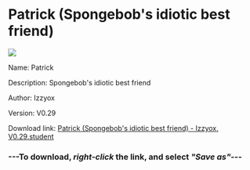# Patrick (Spongebob's idiotic best friend)

<img src = "https://raw.githubusercontent.com/Arbiter1223/Daigaku-Gurashi-Custom-Students/master/Students/Files/Patrick%20(Spongebob's%20idiotic%20best%20friend).png">

Name: Patrick

Description: Spongebob's idiotic best friend

Author: Izzyox

Version: V0.29

Download link: <a href="https://raw.githubusercontent.com/Arbiter1223/Daigaku-Gurashi-Custom-Students/master/Students/Files/Patrick%20(Spongebob's%20idiotic%20best%20friend)%20-%20Izzyox%2C%20V0.29.student">Patrick (Spongebob's idiotic best friend) - Izzyox, V0.29.student</a>

### ---**To download, _right-click_ the link, and select _"Save as"_**---
